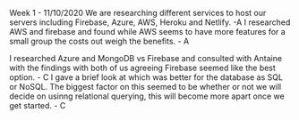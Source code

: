 Week 1 - 11/10/2020
We are researching different services to host our servers including Firebase, Azure, AWS, Heroku and Netlify. -A
I researched AWS and firebase and found while AWS seems to have more features for a small group the costs out weigh the benefits. - A

I researched Azure and MongoDB vs Firebase and consulted with Antaine with the findings with both of us agreeing Firebase seemed like the best option. - C
I gave a brief look at which was better for the database as SQL or NoSQL.  The biggest factor on this seemed to be whether or not we will decide on usinng relational querying, this will become more apart once we get started. - C 
